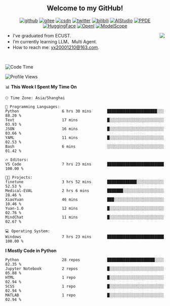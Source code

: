 <h2 align="center"> Welcome to my GitHub!</h2>

<p align="center">
  <a href="https://github.com/thomas-yanxin"><img src="https://img.shields.io/badge/GitHub-24292e" alt="github"></a>
  <a href="https://gitee.com/yanxin_thomas"><img src="https://img.shields.io/badge/Gitee-fe7300" alt="gitee"></a>
  <a href="https://blog.csdn.net/Mefishes"><img src="https://img.shields.io/badge/CSDN-cf000e" alt="csdn"></a>
  <a href="https://twitter.com/thomas_yanxin"><img src="https://img.shields.io/badge/Twitter-6495ED" alt="twitter"></a>
  <a href="https://space.bilibili.com/438539054?from=search&seid=8236420690670187274"><img src="https://img.shields.io/badge/-bilibili-blue" alt="bilibili"></a>
  <a href="https://aistudio.baidu.com/aistudio/personalcenter/thirdview/383005"><img src="https://img.shields.io/badge/-AIStudio-9cf" alt="AIStudio"></a>
  <a href="https://www.paddlepaddle.org.cn/ppdemd?n=/ppdemd/%E9%A2%9C%E9%91%AB"><img src="https://img.shields.io/badge/-PPDE-brightgreen" alt="PPDE"></a>
  <a href="https://huggingface.co/thomas-yanxin"><img src="https://img.shields.io/badge/-HuggingFace-yellow" alt="HuggingFace"></a>
  <a href="https://git.openi.org.cn/thomas-yanxin"><img src="https://img.shields.io/badge/-OpenI-337AFF" alt="OpenI"></a>
  <a href="https://modelscope.cn/organization/AI-ModelScope"><img src="https://img.shields.io/badge/modelscope-8A2BE2" alt="ModelScope"></a>
</p>

<img align="right" src="https://github-readme-stats.vercel.app/api?username=thomas-yanxin&count_private=true&show_icons=true&bg_color=15,f2f7fd,E0EAFC" />

-  I've graduated from ECUST.
-  I’m currently learning LLM、Multi Agent.
-  How to reach me: yx20001210@163.com.
<br />

<!--START_SECTION:waka-->
![Code Time](http://img.shields.io/badge/Code%20Time-1%2C320%20hrs%2052%20mins-blue)

![Profile Views](http://img.shields.io/badge/Profile%20Views-1-blue)

📊 **This Week I Spent My Time On** 

```text
🕑︎ Time Zone: Asia/Shanghai

💬 Programming Languages: 
Python                   6 hrs 30 mins       ██████████████████████░░░   88.20 % 
Text                     17 mins             █░░░░░░░░░░░░░░░░░░░░░░░░   03.93 % 
JSON                     16 mins             █░░░░░░░░░░░░░░░░░░░░░░░░   03.66 % 
YAML                     11 mins             █░░░░░░░░░░░░░░░░░░░░░░░░   02.53 % 
Bash                     6 mins              ░░░░░░░░░░░░░░░░░░░░░░░░░   01.42 % 

🔥 Editors: 
VS Code                  7 hrs 23 mins       █████████████████████████   100.00 % 

🐱‍💻 Projects: 
finetune                 3 hrs 52 mins       █████████████░░░░░░░░░░░░   52.53 % 
Medical-EVAL             2 hrs 6 mins        ███████░░░░░░░░░░░░░░░░░░   28.46 % 
XiaoYuan                 46 mins             ███░░░░░░░░░░░░░░░░░░░░░░   10.46 % 
Yuan-1.0                 12 mins             █░░░░░░░░░░░░░░░░░░░░░░░░   02.76 % 
MindChat                 11 mins             █░░░░░░░░░░░░░░░░░░░░░░░░   02.67 % 

💻 Operating System: 
Windows                  7 hrs 23 mins       █████████████████████████   100.00 % 
```

**I Mostly Code in Python** 

```text
Python                   28 repos            █████████████████████░░░░   82.35 % 
Jupyter Notebook         2 repos             █░░░░░░░░░░░░░░░░░░░░░░░░   05.88 % 
HTML                     1 repo              █░░░░░░░░░░░░░░░░░░░░░░░░   02.94 % 
SCSS                     1 repo              █░░░░░░░░░░░░░░░░░░░░░░░░   02.94 % 
MATLAB                   1 repo              █░░░░░░░░░░░░░░░░░░░░░░░░   02.94 % 
```




<!--END_SECTION:waka-->

